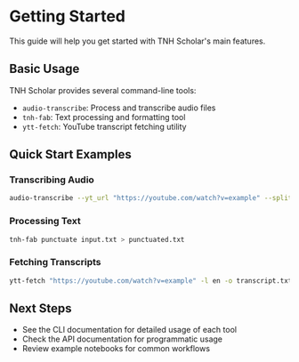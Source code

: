 # Getting Started

This guide will help you get started with TNH Scholar's main features.

## Basic Usage

TNH Scholar provides several command-line tools:

- `audio-transcribe`: Process and transcribe audio files
- `tnh-fab`: Text processing and formatting tool
- `ytt-fetch`: YouTube transcript fetching utility

## Quick Start Examples

### Transcribing Audio
```bash
audio-transcribe --yt_url "https://youtube.com/watch?v=example" --split --transcribe
```

### Processing Text
```bash
tnh-fab punctuate input.txt > punctuated.txt
```

### Fetching Transcripts
```bash
ytt-fetch "https://youtube.com/watch?v=example" -l en -o transcript.txt
```

## Next Steps

- See the CLI documentation for detailed usage of each tool
- Check the API documentation for programmatic usage
- Review example notebooks for common workflows
